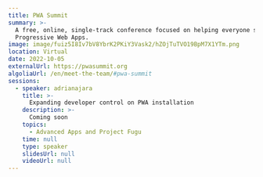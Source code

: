 ```yaml
---
title: PWA Summit
summary: >-
  A free, online, single-track conference focused on helping everyone succeed with
  Progressive Web Apps.
image: image/fuiz5I8Iv7bV8YbrK2PKiY3Vask2/hZOjTuTVO19BpM7X1YTm.png
location: Virtual
date: 2022-10-05
externalUrl: https://pwasummit.org
algoliaUrl: /en/meet-the-team/#pwa-summit
sessions:
  - speaker: adrianajara
    title: >-
      Expanding developer control on PWA installation
    description: >-
      Coming soon
    topics:
      - Advanced Apps and Project Fugu
    time: null
    type: speaker
    slidesUrl: null
    videoUrl: null
---
```

